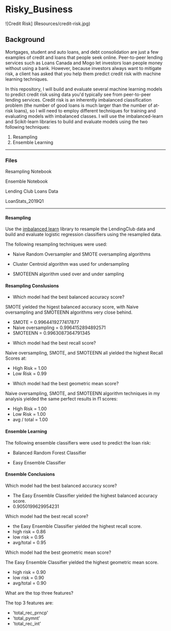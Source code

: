 # Risky_Business

![Credit Risk] (Resources/credit-risk.jpg)

## Background

Mortgages, student and auto loans, and debt consolidation are just a few examples of credit and loans that people seek online. Peer-to-peer lending services such as Loans Canada and Mogo let investors loan people money without using a bank. However, because investors always want to mitigate risk, a client has asked that you help them predict credit risk with machine learning techniques.

In this repository, I will build and evaluate several machine learning models to predict credit risk using data you'd typically see from peer-to-peer lending services. Credit risk is an inherently imbalanced classification problem (the number of good loans is much larger than the number of at-risk loans), so I will need to employ different techniques for training and evaluating models with imbalanced classes. I will use the imbalanced-learn and Scikit-learn libraries to build and evaluate models using the two following techniques:

1. Resampling
2. Ensemble Learning

---

### Files

Resampling Notebook

Ensemble Notebook

Lending Club Loans Data

LoanStats_2019Q1

---

#### Resampling

Use the [imbalanced learn](https://imbalanced-learn.readthedocs.io) library to resample the LendingClub data and build and evaluate logistic regression classifiers using the resampled data.

The following resampling techniques were used:

- Naive Random Oversampler and SMOTE oversampling algorithms

- Cluster Centroid algorithm was used for undersampling

- SMOTEENN algorithm used over and under sampling

#### Resampling Conslusions

* Which model had the best balanced accuracy score?

SMOTE yielded the higest balanced accuracy score, with Naive oversampling and SMOTEENN algorithms very close behind.

- SMOTE =  0.9964419277417877 
- Naive oversampling = 0.9964152894892571
- SMOTEENN = 0.9963087364791345


* Which model had the best recall score?

Naive oversampling, SMOTE, and SMOTEENN all yielded the highest Recall Scores at:

- High Risk = 1.00
- Low Risk = 0.99


* Which model had the best geometric mean score?

Naive oversampling, SMOTE, and SMOTEENN algorithm techniques in my analysis yielded the same perfect results in f1 scores:

- High Risk = 1.00
- Low Risk = 1.00
- avg / total = 1.00


#### Ensemble Learning

The following ensemble classifiers were used to predict the loan risk:

- Balanced Random Forest Classifier

- Easy Ensemble Classifier

#### Ensemble Conclusions

Which model had the best balanced accuracy score?

- The Easy Ensemble Classifier yielded the highest balanced accuracy score.
- 0.9050199629954231

Which model had the best recall score?

- the Easy Ensemble Classifier yielded the highest recall score.
- high risk = 0.86
- low risk = 0.95
- avg/total = 0.95

Which model had the best geometric mean score?

The Easy Ensemble Classifier yielded the highest geometric mean score.
- high risk = 0.90
- low risk  = 0.90
- avg/total = 0.90

What are the top three features?

The top 3 features are:
- 'total_rec_prncp'
- 'total_pymnt'
- 'total_rec_int'